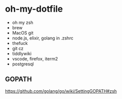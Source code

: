 # oh-my-dotfile

- oh my zsh
- brew
- MacOS git
- node.js, elixir, golang in .zshrc
- thefuck
- git cz
- tiddlywiki
- vscode, firefox, iterm2
- postgresql



## GOPATH
https://github.com/golang/go/wiki/SettingGOPATH#zsh
